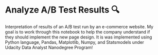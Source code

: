 # Analyze A/B Test Results 🔍
Interpretation of results of an A/B test run by an e-commerce website. My goal is to work through this notebook to help the company understand if they should implement the new page design. It is was implemented using Python language, Pandas, Matplotlib, Numpy, and Statsmodels under Udacity Data Analyst Nanodegree Program!

